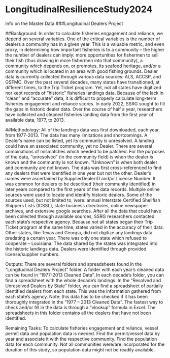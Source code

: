 # LongitudinalResilienceStudy2024
Info on the Master Data
###Longitudinal Dealers Project

##Background:
In order to calculate fisheries engagement and reliance, we depend on several variables. One of the critical variables is the number of dealers a community has in a given year. This is a valuable metric, and even proxy, in determining how important fisheries is to a community – the higher the number of dealers can imply: more opportunities for fishermen to sell their fish (thus drawing in more fishermen into that community), a community which depends on, or promotes, its seafood heritage, and/or a community which is located in an area with good fishing grounds.
Dealer data is currently collected through various data sources: ALS, ACCSP, and GSFMC. Over the past several decades, many states have transitioned, at different times, to the Trip Ticket program. Yet, not all states have digitized nor kept records of “historic” fisheries landings data. Because of the lack in “clean” and “accurate” data, it is difficult to properly calculate long-term fisheries engagement and reliance scores.
In early 2022, SSRG sought to fill the gaps in historic dealer data. Over the course of half a year, researchers have collected and cleaned fisheries landing data from the first year of available data, 1977, to 2013.

##Methodology:
All of the landings data was first downloaded, each year, from 1977-2013.
The data has many limitations and shortcomings. A Dealer’s name can be listed, yet its community is unresolved. A landing could have an associated community, yet no Dealer. There are several combinations of mismatches which needed to be patched. For the purposes of the data, “unresolved” (in the community field) is when the dealer is known and the community is not known. “Unknown” is when both dealer and community are not known.
The data was first cross-referenced to find any dealers that were identified in one year but not the other. Dealer’s names were ascertained by SupplierDealerID and/or License Number. It was common for dealers to be described (their community identified) in later years compared to the first years of the data records.
Multiple online sources were used to locate and identify historic dealers. Some of the sources used, but not limited to, were: annual Interstate Certified Shellfish Shippers Lists (ICSSL), state business directories, online newspaper archives, and extensive google searches.
After all the data that could have been collected through available sources, SSRG researchers contacted each state’s respective agency.  Because not all states began their Trip Ticket program at the same time, states varied in the accuracy of their data. Other states, like Texas and Georgia, did not digitize any landings data predating a certain year. There was only one state which refused to cooperate – Louisiana.
The data shared by the states was integrated into the historic landings data. Dealers were identified through provided license/supplier numbers. 

Outputs:
There are several folders and spreadsheets found in the “Longitudinal Dealers Project” folder.
A folder with each year’s cleaned data can be found in “1977-2013 Cleaned Data”. In each decade’s folder, you can find a spreadsheet with the whole decade’s landings.
In the “Resolved and Unresolved Dealers by State” folder, you can find a spreadsheet of partially identified dealers from each state. This was the information gathered from each state’s agency. Note: this data has to be checked if it has been thoroughly integrated in the “1977 – 2013 Cleaned Data”. The fastest way to check and/or fill in the data is through a “vlookup” formula in Excel. The spreadsheets in this folder contains all the dealers that have not been identified.

Remaining Tasks:
To calculate fisheries engagement and reliance, vessel permit data and population data is needed. 
Find the permit/vessel data by year and associate it with the respective community.
Find the population data for each community. Not all communities were/are incorporated for the duration of this study, so population data might not be readily available.


